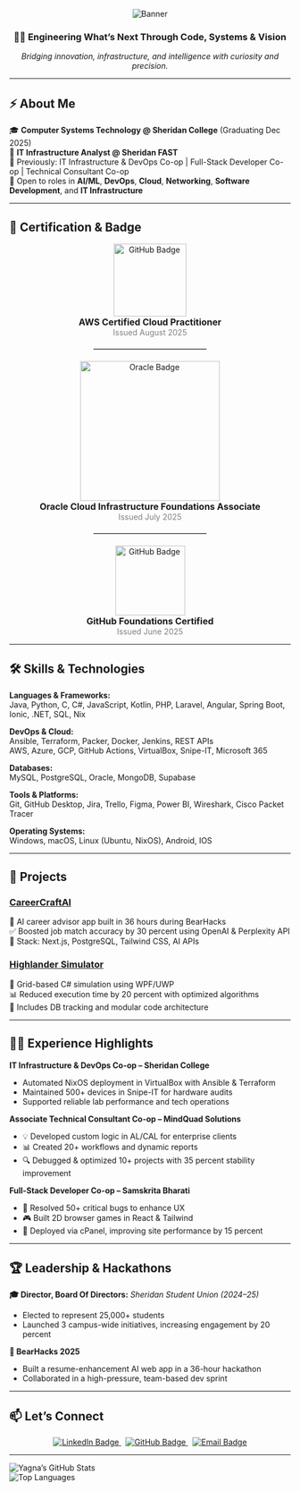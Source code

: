 <div align="center">

![Banner](https://capsule-render.vercel.app/api?type=waving&color=0:f12711,100:f5af19&height=200&section=header&text=Yagna%20Patel&fontSize=42&fontColor=ffffff&animation=fadeIn)

### 👨‍💻 Engineering What’s Next Through Code, Systems & Vision

_Bridging innovation, infrastructure, and intelligence with curiosity and precision._

</div>

---

## ⚡ About Me

🎓 **Computer Systems Technology @ Sheridan College** (Graduating Dec 2025)  
💼 **IT Infrastructure Analyst @ Sheridan FAST**  
🔁 Previously: IT Infrastructure & DevOps Co-op | Full-Stack Developer Co-op | Technical Consultant Co-op <br>
🌱 Open to roles in **AI/ML**, **DevOps**, **Cloud**, **Networking**, **Software Development**, and **IT Infrastructure**

---

## 🧠 Certification & Badge

<div align="center">

<!-- AWS Certified Cloud Practitioner -->
<a href="https://www.credly.com/badges/5af3907e-75a5-478d-88d9-19e9e283747c/public_url" target="_blank">
  <img src="https://images.credly.com/size/340x340/images/00634f82-b07f-4bbd-a6bb-53de397fc3a6/image.png" width="130" alt="GitHub Badge"/>
</a>
<br/>
<strong style="font-size: 16px;">AWS Certified Cloud Practitioner</strong><br/>
<span style="color: gray;">Issued August 2025</span>

<hr width="40%" style="margin: 20px auto; border: 1px solid #e0e0e0;" />

<!-- Oracle OCI Foundations Associate -->
<a href="https://catalog-education.oracle.com/pls/certview/sharebadge?id=D129519F5F0E59DAB0C3A40A51151CD65E85E25306E0343C2B418F7C95F2777D" target="_blank">
  <img src="https://brm-workforce.oracle.com/pdf/certview/images/OCI25FNDCFAV1.png" width="250" alt="Oracle Badge"/>
</a>
<br/>
<strong style="font-size: 16px;">Oracle Cloud Infrastructure Foundations Associate</strong><br/>
<span style="color: gray;">Issued July 2025</span>

<hr width="40%" style="margin: 20px auto; border: 1px solid #e0e0e0;" />

<!-- GitHub Foundations Badge -->
<a href="https://www.credly.com/go/I1QNqRL37lAvpXr4BG0Jtw" target="_blank">
  <img src="https://github.blog/wp-content/uploads/2024/11/github-foundations-certification.png?w=1024&resize=1024%2C1024" width="125" alt="GitHub Badge"/>
</a>
<br/>
<strong style="font-size: 16px;">GitHub Foundations Certified</strong><br/>
<span style="color: gray;">Issued June 2025</span>

</div>


---

## 🛠️ Skills & Technologies

**Languages & Frameworks:**  
Java, Python, C, C#, JavaScript, Kotlin, PHP, Laravel, Angular, Spring Boot, Ionic, .NET, SQL, Nix

**DevOps & Cloud:**  
Ansible, Terraform, Packer, Docker, Jenkins, REST APIs  
AWS, Azure, GCP, GitHub Actions, VirtualBox, Snipe-IT, Microsoft 365

**Databases:**  
MySQL, PostgreSQL, Oracle, MongoDB, Supabase

**Tools & Platforms:**  
Git, GitHub Desktop, Jira, Trello, Figma, Power BI, Wireshark, Cisco Packet Tracer

**Operating Systems:**  
Windows, macOS, Linux (Ubuntu, NixOS), Android, IOS

---

## 🚀 Projects

### [CareerCraftAI](https://github.com/Yagna3903/Hackathon-Bearhacks)  
🧠 AI career advisor app built in 36 hours during BearHacks  
✅ Boosted job match accuracy by 30 percent using OpenAI & Perplexity API  
🔧 Stack: Next.js, PostgreSQL, Tailwind CSS, AI APIs

### [Highlander Simulator](https://github.com/Yagna3903/Highlander-Simulator)  
🔹 Grid-based C# simulation using WPF/UWP  
📊 Reduced execution time by 20 percent with optimized algorithms  
📁 Includes DB tracking and modular code architecture

---

## 🧑‍💼 Experience Highlights

**IT Infrastructure & DevOps Co-op – Sheridan College**  
- Automated NixOS deployment in VirtualBox with Ansible & Terraform  
- Maintained 500+ devices in Snipe-IT for hardware audits  
- Supported reliable lab performance and tech operations

**Associate Technical Consultant Co-op – MindQuad Solutions**  
- 💡 Developed custom logic in AL/CAL for enterprise clients  
- 📊 Created 20+ workflows and dynamic reports  
- 🔍 Debugged & optimized 10+ projects with 35 percent stability improvement

**Full-Stack Developer Co-op – Samskrita Bharati**  
- 🐞 Resolved 50+ critical bugs to enhance UX  
- 🎮 Built 2D browser games in React & Tailwind  
- 🚀 Deployed via cPanel, improving site performance by 15 percent

---

## 🏆 Leadership & Hackathons

**🎓 Director, Board Of Directors:** <i>Sheridan Student Union (2024–25)</i>
- Elected to represent 25,000+ students  
- Launched 3 campus-wide initiatives, increasing engagement by 20 percent

**🏑 BearHacks 2025**  
- Built a resume-enhancement AI web app in a 36-hour hackathon  
- Collaborated in a high-pressure, team-based dev sprint

---

## 📫 Let’s Connect

<div align="center">

<a href="https://linkedin.com/in/yagna--patel">
  <img src="https://img.shields.io/badge/LinkedIn-Yagna--Patel-blue?style=for-the-badge&logo=linkedin" alt="LinkedIn Badge" />
</a>
&nbsp;
<a href="https://github.com/Yagna3903">
  <img src="https://img.shields.io/badge/GitHub-Yagna3903-lightgrey?style=for-the-badge&logo=github" alt="GitHub Badge" />
</a>
&nbsp;
<a href="mailto:yagna.pattel@gmail.com">
  <img src="https://img.shields.io/badge/Email-yagna.pattel@gmail.com-critical?style=for-the-badge&logo=gmail" alt="Email Badge" />
</a>

</div>

---

![Yagna’s GitHub Stats](https://github-readme-stats.vercel.app/api?username=Yagna3903&show_icons=true&theme=tokyonight)  
![Top Languages](https://github-readme-stats.vercel.app/api/top-langs/?username=Yagna3903&layout=compact&theme=tokyonight)
